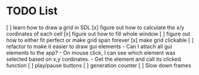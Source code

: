 # TODO List
[ ] learn how to draw a grid in SDL
    [x] figure out how to calculate the x/y cordinates 
        of each cell
    [x] figure out how to fill whole window
    [ ] figure out how to either fit perfect or make 
        grid span forever
[x] make grid clickable
[ ] refactor to make it easier to draw gui elements
    - Can I attach all gui elements to the app?
    - On mouse click, I can see which element was selected
      based on x,y cordinates.
    - Get the element and call its clicked function
[ ] play/pause buttons
[ ] generation counter
[ ] Slow down frames
